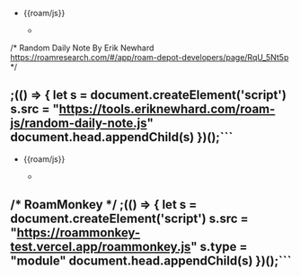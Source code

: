 - {{roam/js}}
    - ```javascript
/*
Random Daily Note
By Erik Newhard
https://roamresearch.com/#/app/roam-depot-developers/page/RqU_5Nt5p
*/

;(() => {
  let s = document.createElement('script')
  s.src = "https://tools.eriknewhard.com/roam-js/random-daily-note.js"
  document.head.appendChild(s)
})();```
- 
- {{roam/js}}
    - ```javascript
/* RoamMonkey */
;(() => {
  let s = document.createElement('script')
  s.src = "https://roammonkey-test.vercel.app/roammonkey.js"
  s.type = "module"
  document.head.appendChild(s)
})();```
- 
